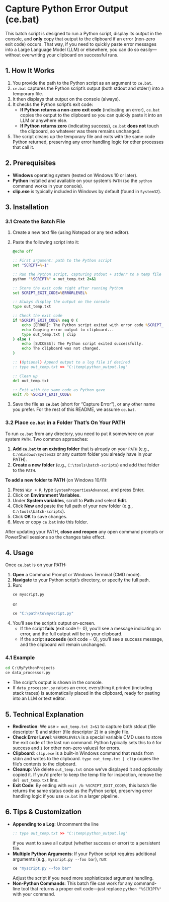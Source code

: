 # Capture Python Error Output (ce.bat)

This batch script is designed to run a Python script, display its output in the console, and **only** copy that output to the clipboard if an error (non-zero exit code) occurs. That way, if you need to quickly paste error messages into a Large Language Model (LLM) or elsewhere, you can do so easily—without overwriting your clipboard on successful runs.

## 1. How It Works

1. You provide the path to the Python script as an argument to `ce.bat`.
2. `ce.bat` captures the Python script’s output (both stdout and stderr) into a temporary file.
3. It then displays that output on the console (always).
4. It checks the Python script’s exit code:
   - **If Python returns a non-zero exit code** (indicating an error), `ce.bat` copies the output to the clipboard so you can quickly paste it into an LLM or anywhere else.
   - **If Python returns zero** (indicating success), `ce.bat` **does not** touch the clipboard, so whatever was there remains unchanged.
5. The script cleans up the temporary file and exits with the same code Python returned, preserving any error handling logic for other processes that call it.

## 2. Prerequisites

- **Windows** operating system (tested on Windows 10 or later).  
- **Python** installed and available on your system’s `PATH` (so the `python` command works in your console).  
- **clip.exe** is typically included in Windows by default (found in `System32`).  

## 3. Installation

### 3.1 Create the Batch File

1. Create a new text file (using Notepad or any text editor).
2. Paste the following script into it:

   ```bat
   @echo off

   :: First argument: path to the Python script
   set "SCRIPT=%~1"

   :: Run the Python script, capturing stdout + stderr to a temp file
   python "%SCRIPT%" > out_temp.txt 2>&1

   :: Store the exit code right after running Python
   set SCRIPT_EXIT_CODE=%ERRORLEVEL%

   :: Always display the output on the console
   type out_temp.txt

   :: Check the exit code
   if %SCRIPT_EXIT_CODE% neq 0 (
       echo [ERROR]: The Python script exited with error code %SCRIPT_EXIT_CODE%.
       echo Copying error output to clipboard...
       type out_temp.txt | clip
   ) else (
       echo [SUCCESS]: The Python script exited successfully.
       echo The clipboard was not changed.
   )

   :: (Optional) Append output to a log file if desired
   :: type out_temp.txt >> "C:\temp\python_output.log"

   :: Clean up
   del out_temp.txt

   :: Exit with the same code as Python gave
   exit /b %SCRIPT_EXIT_CODE%
   ```

3. Save the file as **`ce.bat`** (short for “Capture Error”), or any other name you prefer. For the rest of this README, we assume `ce.bat`.

### 3.2 Place `ce.bat` in a Folder That’s On Your PATH

To run `ce.bat` from any directory, you need to put it somewhere on your system `PATH`. Two common approaches:

1. **Add `ce.bat` to an existing folder** that is already on your `PATH` (e.g., `C:\Windows\System32` or any custom folder you already have in your PATH).  
2. **Create a new folder** (e.g., `C:\tools\batch-scripts`) and add that folder to the `PATH`.

**To add a new folder to PATH** (on Windows 10/11):
1. Press `Win + R`, type `SystemPropertiesAdvanced`, and press Enter.  
2. Click on **Environment Variables**.  
3. Under **System variables**, scroll to **Path** and select **Edit**.  
4. Click **New** and paste the full path of your new folder (e.g., `C:\tools\batch-scripts`).  
5. Click **OK** to save changes.  
6. Move or copy `ce.bat` into this folder.

After updating your PATH, **close and reopen** any open command prompts or PowerShell sessions so the changes take effect.

## 4. Usage

Once `ce.bat` is on your PATH:

1. **Open** a Command Prompt or Windows Terminal (CMD mode).
2. **Navigate** to your Python script’s directory, or specify the full path.  
3. Run:
   ```bat
   ce myscript.py
   ```
   or  
   ```bat
   ce "C:\path\to\myscript.py"
   ```
4. You’ll see the script’s output on-screen.  
   - If the script **fails** (exit code != 0), you’ll see a message indicating an error, and the full output will be in your clipboard.  
   - If the script **succeeds** (exit code = 0), you’ll see a success message, and the clipboard will remain unchanged.

### 4.1 Example

```bat
cd C:\MyPythonProjects
ce data_processor.py
```

- The script’s output is shown in the console.  
- If `data_processor.py` raises an error, everything it printed (including stack traces) is automatically placed in the clipboard, ready for pasting into an LLM or text editor.

## 5. Technical Explanation

- **Redirection**: We use `> out_temp.txt 2>&1` to capture both stdout (file descriptor 1) and stderr (file descriptor 2) in a single file.  
- **Check Error Level**: `%ERRORLEVEL%` is a special variable CMD uses to store the exit code of the last run command. Python typically sets this to `0` for success and `1` (or other non-zero values) for errors.  
- **Clipboard**: `clip.exe` is a built-in Windows command that reads from stdin and writes to the clipboard. `type out_temp.txt | clip` copies the file’s contents to the clipboard.  
- **Cleanup**: We delete `out_temp.txt` once we’ve displayed it and optionally copied it. If you’d prefer to keep the temp file for inspection, remove the `del out_temp.txt` line.  
- **Exit Code**: By ending with `exit /b %SCRIPT_EXIT_CODE%`, this batch file returns the same status code as the Python script, preserving error handling logic if you use `ce.bat` in a larger pipeline.

## 6. Tips & Customization

- **Appending to a Log**: Uncomment the line  
  ```bat
  :: type out_temp.txt >> "C:\temp\python_output.log"
  ```  
  if you want to save all output (whether success or error) to a persistent file.  
- **Multiple Python Arguments**: If your Python script requires additional arguments (e.g., `myscript.py --foo bar`), run:  
  ```bat
  ce "myscript.py --foo bar"
  ```  
  Adjust the script if you need more sophisticated argument handling.  
- **Non-Python Commands**: This batch file can work for any command-line tool that returns a proper exit code—just replace `python "%SCRIPT%"` with your command.  
